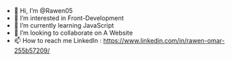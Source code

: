 - 👋 Hi, I’m @Rawen05
- 👀 I’m interested in Front-Development
- 🌱 I’m currently learning JavaScript
- 💞️ I’m looking to collaborate on A Website
- 📫 How to reach me LinkedIn : https://www.linkedin.com/in/rawen-omar-255b57209/

<!---
Rawen05/Rawen05 is a ✨ special ✨ repository because its `README.md` (this file) appears on your GitHub profile.
You can click the Preview link to take a look at your changes.
--->
